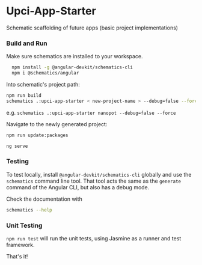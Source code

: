 # Upci-App-Starter

Schematic scaffolding of future apps (basic project implementations) 


### Build and Run

Make sure schematics are installed to your workspace. 
```bash
  npm install -g @angular-devkit/schematics-cli
  npm i @schematics/angular	
```
Into schematic's project path:

```bash
npm run build
schematics .:upci-app-starter < new-project-name > --debug=false --force 
```
e.g. `schematics .:upci-app-starter nanopot --debug=false --force `

Navigate to the newly generated project:
```bash
npm run update:packages

ng serve
```

### Testing

To test locally, install `@angular-devkit/schematics-cli` globally and use the `schematics` command line tool. That tool acts the same as the `generate` command of the Angular CLI, but also has a debug mode.

Check the documentation with
```bash
schematics --help
```

### Unit Testing

`npm run test` will run the unit tests, using Jasmine as a runner and test framework.


That's it!
 